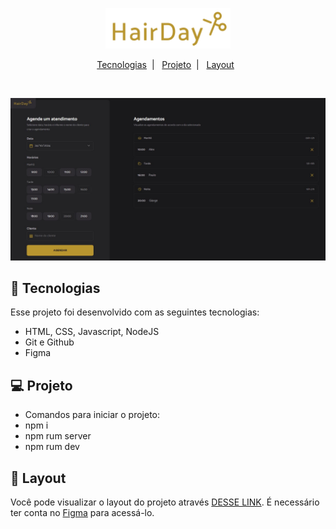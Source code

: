 <p align="center"><img src="./src/assets/logo.svg" width="200" alt="FreelanceHours Logo"></a></p>


<p align="center">
  <a href="#-tecnologias">Tecnologias</a>&nbsp;&nbsp;|&nbsp;&nbsp;
  <a href="#-projeto">Projeto</a>&nbsp;&nbsp;|&nbsp;&nbsp;
  <a href="#-layout">Layout</a>&nbsp;&nbsp;
</p>

<br>

<p align="center"> 
  <img src="./src/assets/hairday.JPG" alt="Imagem do projeto finalizado">
</p>

## 🚀 Tecnologias

Esse projeto foi desenvolvido com as seguintes tecnologias:

- HTML, CSS, Javascript, NodeJS
- Git e Github
- Figma

## 💻 Projeto

- Comandos para iniciar o projeto:
- npm i
- npm rum server
- npm rum dev



## 🔖 Layout

Você pode visualizar o layout do projeto através [DESSE LINK](https://www.figma.com/community/file/1360316357733167308). É necessário ter conta no [Figma](https://figma.com) para acessá-lo.